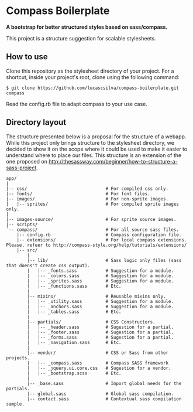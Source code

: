 # Compass Boilerplate
**A bootstrap for better structured styles based on sass/compass.**

This project is a structure suggestion for scalable stylesheets.


## How to use

Clone this repository as the stylesheet directory of your project. For a shortcut, inside your project's root, clone using the following command:

    $ git clone https://github.com/lucascsilva/compass-boilerplate.git compass

Read the config.rb file to adapt compass to your use case.


## Directory layout

The structure presented below is a proposal for the structure of a webapp. While this project only brings structure to the stylesheet directory, we decided to show it on the scope where it could be used to make it easier to understand where to place our files.
This structure is an extension of the one proposed on http://thesassway.com/beginner/how-to-structure-a-sass-project.

    app/
    |
    |-- css/                              # For compiled css only.
    |-- fonts/                            # For font files.
    |-- images/                           # For non-sprite images.
    |   |-- sprites/                      # For compiled sprite images only.
    |   
    |-- images-source/                    # For sprite source images.
    |-- scripts/
    `-- compass/                          # For all source sass files.
        |-- config.rb                     # Compass configuration file.
        |-- extensions/                   # For local compass extensions. Please, refeer to http://compass-style.org/help/tutorials/extensions/
        |-- src/
            |
            |-- lib/                      # Sass logic only files (sass that doens't create css output).
            |   |-- _fonts.sass           # Suggestion for a module.
            |   |-- _colors.sass          # Suggestion for a module.
            |   |-- _sprites.sass         # Suggestion for a module.
            |   |-- _functions.sass       # Etc.
            |
            |-- mixins/                   # Reusable mixins only.
            |   |-- _utility.sass         # Suggestion for a module.
            |   |-- _anchors.sass         # Suggestion for a module.
            |   |-- _tables.sass          # Etc.
            |   
            |-- partials/                 # CSS Constructors.
            |   |-- _header.sass          # Sugestion for a partial.
            |   |-- _footer.sass          # Sugestion for a partial.
            |   |-- _forms.sass           # Sugestion for a partial.
            |   |-- _navigation.sass      # Etc.
            |   
            |-- vendor/                   # CSS or Sass from other projects.
            |   |-- _compass.sass         # Compass SASS framework
            |   |-- _jquery.ui.core.css   # Sugestion for a vendor.
            |   |-- _bootstrap.scss       # Etc.
            |
            |-- _base.sass                # Import global needs for the partials.
            |-- global.sass               # Global sass compilation.
            |-- contact.sass              # Contextual sass compilation sample.
